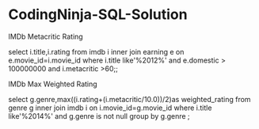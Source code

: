 # CodingNinja-SQL-Solution


IMDb Metacritic Rating 

select i.title,i.rating from imdb i
inner join earning e on
e.movie_id=i.movie_id where i.title like'%2012%' and e.domestic > 100000000 and i.metacritic >60;;

IMDb Max Weighted Rating

select g.genre,max((i.rating+(i.metacritic/10.0))/2)as weighted_rating from genre g
inner join imdb i on
i.movie_id=g.movie_id where i.title like'%2014%' and g.genre is not null group by g.genre ;
